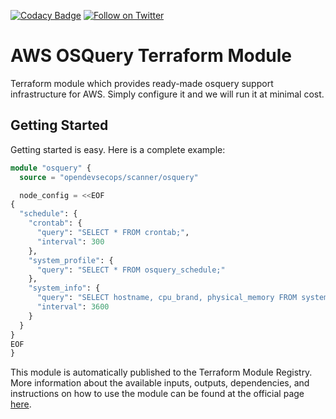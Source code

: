 [![Codacy Badge](https://api.codacy.com/project/badge/Grade/c5cd3b5cd85840f9aa290e239d6b77ed)](https://www.codacy.com/app/PownJS/terraform-aws-osquery?utm_source=github.com&amp;utm_medium=referral&amp;utm_content=opendevsecops/terraform-aws-osquery&amp;utm_campaign=Badge_Grade)
[![Follow on Twitter](https://img.shields.io/twitter/follow/opendevsecops.svg?logo=twitter)](https://twitter.com/opendevsecops)

# AWS OSQuery Terraform Module

Terraform module which provides ready-made osquery support infrastructure for AWS. Simply configure it and we will run it at minimal cost.

## Getting Started

Getting started is easy. Here is a complete example:

```terraform
module "osquery" {
  source = "opendevsecops/scanner/osquery"

  node_config = <<EOF
{
  "schedule": {
    "crontab": {
      "query": "SELECT * FROM crontab;",
      "interval": 300
    },
    "system_profile": {
      "query": "SELECT * FROM osquery_schedule;"
    },
    "system_info": {
      "query": "SELECT hostname, cpu_brand, physical_memory FROM system_info;",
      "interval": 3600
    }
  }
}
EOF
}
```

This module is automatically published to the Terraform Module Registry. More information about the available inputs, outputs, dependencies, and instructions on how to use the module can be found at the official page [here](https://registry.terraform.io/modules/opendevsecops/osquery).
